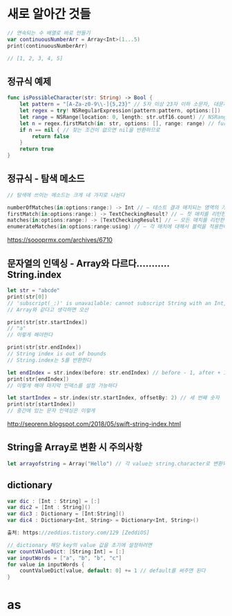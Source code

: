 # 새로 알아간 것들



```swift
// 연속되는 수 배열로 바로 만들기
var continuousNumberArr = Array<Int>(1...5)
print(continuousNumberArr)

// [1, 2, 3, 4, 5]
```



## 정규식 예제

```swift
func isPossibleCharacter(str: String) -> Bool {
    let pattern = "[A-Za-z0-9\\-]{5,23}" // 5자 이상 23자 이하 소문자, 대문자, "-"를 찾기
    let regex = try! NSRegularExpression(pattern:pattern, options:[])
    let range = NSRange(location: 0, length: str.utf16.count) // NSRange
    let n = regex.firstMatch(in: str, options: [], range: range) // furstMatch 첫번째로 조건에 만족하는 것 위치를 반환한다
    if n == nil { // 찾는 조건이 없으면 nil을 반환하므로 
        return false
    }
    return true
}
```



## 정규식 - 탐색 메소드

```swift
// 탐색에 쓰이는 메소드는 크게 네 가지로 나뉜다

numberOfMatches(in:options:range:) -> Int // – 테스트 결과 매치되는 영역의 개수를 리턴한다.
firstMatch(in:options:range:) -> TextCheckingResult? // – 첫 매치를 리턴한다.
matches(in:options:range:) -> [TextCheckingResult] // – 모든 매치를 리턴한다.
enumerateMatches(in:options:range:using) // – 각 매치에 대해서 블럭을 적용한다.
```

https://soooprmx.com/archives/6710





## 문자열의 인덱싱 - Array와 다르다........... String.index

```swift
let str = "abcde"
print(str[0]) 
// 'subscript(_:)' is unavailable: cannot subscript String with an Int, use a String.Index instead.
// Array와 같다고 생각하면 오산

print(str[str.startIndex])
// "a"
// 이렇게 해야한다

print(str[str.endIndex])
// String index is out of bounds
// String.index는 5를 반환한다

let endIndex = str.index(before: str.endIndex) // before - 1, after + 1
print(str[endIndex])
// 이렇게 해야 마지막 인덱스를 설정 가능하다

let startIndex = str.index(str.startIndex, offsetBy: 2) // 세 번째 숫자
print(str[startIndex])
// 중간에 있는 문자 인덱싱은 이렇게

```

http://seorenn.blogspot.com/2018/05/swift-string-index.html



## String을 Array로 변환 시 주의사항

```swift
let arrayofstring = Array("Hello") // 각 value는 string.character로 변환되니 주의!!!
```



## dictionary

```swift
var dic : [Int : String] = [:]
var dic2 = [Int : String]()
var dic3 : Dictionary = [Int:String]()
var dic4 : Dictionary<Int, String> = Dictionary<Int, String>()

출처: https://zeddios.tistory.com/129 [ZeddiOS]
```



```swift
// dictionary 해당 key의 value 값을 초기에 설정하려면
var countVAlueDict: [String:Int] = [:]
var inputWords = ["a", "b", "b", "c"]
for value in inputWords {
    countValueDict[value, default: 0] += 1 // default를 써주면 된다
}
```



# as







